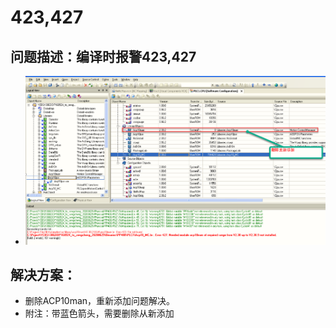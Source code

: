 # 423,427
## 问题描述：编译时报警423,427
- ![Img](./FILES/423,427.md/img-20220810134250.png)
## 解决方案：
- 删除ACP10man，重新添加问题解决。
- 附注：带蓝色箭头，需要删除从新添加
